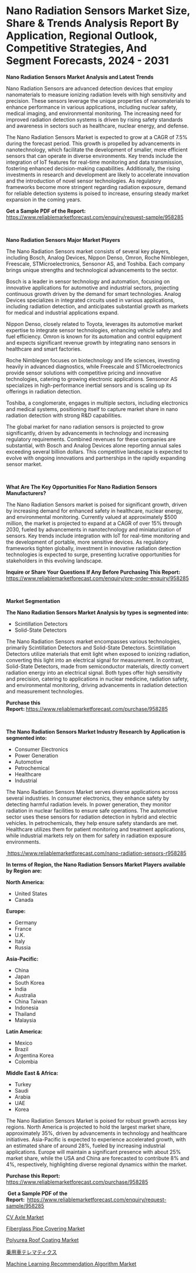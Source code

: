 <p><h1>Nano Radiation Sensors Market Size, Share & Trends Analysis Report By Application, Regional Outlook, Competitive Strategies, And Segment Forecasts, 2024 - 2031</h1></p><p><strong>Nano Radiation Sensors Market Analysis and Latest Trends</strong></p>
<p><p>Nano Radiation Sensors are advanced detection devices that employ nanomaterials to measure ionizing radiation levels with high sensitivity and precision. These sensors leverage the unique properties of nanomaterials to enhance performance in various applications, including nuclear safety, medical imaging, and environmental monitoring. The increasing need for improved radiation detection systems is driven by rising safety standards and awareness in sectors such as healthcare, nuclear energy, and defense.</p><p>The Nano Radiation Sensors Market is expected to grow at a CAGR of 7.5% during the forecast period. This growth is propelled by advancements in nanotechnology, which facilitate the development of smaller, more efficient sensors that can operate in diverse environments. Key trends include the integration of IoT features for real-time monitoring and data transmission, fostering enhanced decision-making capabilities. Additionally, the rising investments in research and development are likely to accelerate innovation and the introduction of novel sensor technologies. As regulatory frameworks become more stringent regarding radiation exposure, demand for reliable detection systems is poised to increase, ensuring steady market expansion in the coming years.</p></p>
<p><strong>Get a Sample PDF of the Report:&nbsp;</strong> <a href="https://www.reliablemarketforecast.com/enquiry/request-sample/958285">https://www.reliablemarketforecast.com/enquiry/request-sample/958285</a></p>
<p>&nbsp;</p>
<p><strong>Nano Radiation Sensors Major Market Players</strong></p>
<p><p>The Nano Radiation Sensors market consists of several key players, including Bosch, Analog Devices, Nippon Denso, Omron, Roche Nimblegen, Freescale, STMicroelectronics, Sensonor AS, and Toshiba. Each company brings unique strengths and technological advancements to the sector.</p><p>Bosch is a leader in sensor technology and automation, focusing on innovative applications for automotive and industrial sectors, projecting continuous growth driven by the demand for smart technologies. Analog Devices specializes in integrated circuits used in various applications, including radiation detection, and anticipates substantial growth as markets for medical and industrial applications expand.</p><p>Nippon Denso, closely related to Toyota, leverages its automotive market expertise to integrate sensor technologies, enhancing vehicle safety and fuel efficiency. Omron is known for its automation and control equipment and expects significant revenue growth by integrating nano sensors in healthcare and smart factories.</p><p>Roche Nimblegen focuses on biotechnology and life sciences, investing heavily in advanced diagnostics, while Freescale and STMicroelectronics provide sensor solutions with competitive pricing and innovative technologies, catering to growing electronic applications. Sensonor AS specializes in high-performance inertial sensors and is scaling up its offerings in radiation detection.</p><p>Toshiba, a conglomerate, engages in multiple sectors, including electronics and medical systems, positioning itself to capture market share in nano radiation detection with strong R&D capabilities.</p><p>The global market for nano radiation sensors is projected to grow significantly, driven by advancements in technology and increasing regulatory requirements. Combined revenues for these companies are substantial, with Bosch and Analog Devices alone reporting annual sales exceeding several billion dollars. This competitive landscape is expected to evolve with ongoing innovations and partnerships in the rapidly expanding sensor market.</p></p>
<p>&nbsp;</p>
<p><strong>What Are The Key Opportunities For Nano Radiation Sensors Manufacturers?</strong></p>
<p><p>The Nano Radiation Sensors market is poised for significant growth, driven by increasing demand for enhanced safety in healthcare, nuclear energy, and environmental monitoring. Currently valued at approximately $500 million, the market is projected to expand at a CAGR of over 15% through 2030, fueled by advancements in nanotechnology and miniaturization of sensors. Key trends include integration with IoT for real-time monitoring and the development of portable, more sensitive devices. As regulatory frameworks tighten globally, investment in innovative radiation detection technologies is expected to surge, presenting lucrative opportunities for stakeholders in this evolving landscape.</p></p>
<p><strong>Inquire or Share Your Questions If Any Before Purchasing This Report:</strong> <a href="https://www.reliablemarketforecast.com/enquiry/pre-order-enquiry/958285">https://www.reliablemarketforecast.com/enquiry/pre-order-enquiry/958285</a></p>
<p>&nbsp;</p>
<p><strong>Market Segmentation</strong></p>
<p><strong>The Nano Radiation Sensors Market Analysis by types is segmented into:</strong></p>
<p><ul><li>Scintillation Detectors</li><li>Solid-State Detectors</li></ul></p>
<p><p>The Nano Radiation Sensors market encompasses various technologies, primarily Scintillation Detectors and Solid-State Detectors. Scintillation Detectors utilize materials that emit light when exposed to ionizing radiation, converting this light into an electrical signal for measurement. In contrast, Solid-State Detectors, made from semiconductor materials, directly convert radiation energy into an electrical signal. Both types offer high sensitivity and precision, catering to applications in nuclear medicine, radiation safety, and environmental monitoring, driving advancements in radiation detection and measurement technologies.</p></p>
<p><strong>Purchase this Report:&nbsp;</strong><a href="https://www.reliablemarketforecast.com/purchase/958285">https://www.reliablemarketforecast.com/purchase/958285</a></p>
<p>&nbsp;</p>
<p><strong>The Nano Radiation Sensors Market Industry Research by Application is segmented into:</strong></p>
<p><ul><li>Consumer Electronics</li><li>Power Generation</li><li>Automotive</li><li>Petrochemical</li><li>Healthcare</li><li>Industrial</li></ul></p>
<p><p>The Nano Radiation Sensors Market serves diverse applications across several industries. In consumer electronics, they enhance safety by detecting harmful radiation levels. In power generation, they monitor radiation in nuclear facilities to ensure safe operations. The automotive sector uses these sensors for radiation detection in hybrid and electric vehicles. In petrochemicals, they help ensure safety standards are met. Healthcare utilizes them for patient monitoring and treatment applications, while industrial markets rely on them for safety in radiation exposure environments.</p></p>
<p><a href="https://www.reliablemarketforecast.com/nano-radiation-sensors-r958285">&nbsp;https://www.reliablemarketforecast.com/nano-radiation-sensors-r958285</a></p>
<p><strong>In terms of Region, the Nano Radiation Sensors Market Players available by Region are:</strong></p>
<p>
    <p> <strong> North America: </strong>
        <ul>
            <li>United States</li>
            <li>Canada</li>
        </ul>
        </p> 
    <p> <strong> Europe: </strong>
        <ul>
            <li>Germany</li>
            <li>France</li>
            <li>U.K.</li>
            <li>Italy</li>
            <li>Russia</li>
        </ul>
        </p> 
    <p> <strong> Asia-Pacific: </strong>
        <ul>
            <li>China</li>
            <li>Japan</li>
            <li>South Korea</li>
            <li>India</li>
            <li>Australia</li>
            <li>China Taiwan</li>
            <li>Indonesia</li>
            <li>Thailand</li>
            <li>Malaysia</li>
        </ul>
        </p> 
    <p> <strong> Latin America: </strong>
        <ul>
            <li>Mexico</li>
            <li>Brazil</li>
            <li>Argentina Korea</li>
            <li>Colombia</li>
        </ul>
        </p> 
    <p> <strong> Middle East & Africa: </strong>
        <ul>
            <li>Turkey</li>
            <li>Saudi</li>
            <li>Arabia</li>
            <li>UAE</li>
            <li>Korea</li>
        </ul>
    </p>
    </p>
<p><p>The Nano Radiation Sensors Market is poised for robust growth across key regions. North America is projected to hold the largest market share, approximately 35%, driven by advancements in technology and healthcare initiatives. Asia-Pacific is expected to experience accelerated growth, with an estimated share of around 28%, fueled by increasing industrial applications. Europe will maintain a significant presence with about 25% market share, while the USA and China are forecasted to contribute 8% and 4%, respectively, highlighting diverse regional dynamics within the market.</p></p>
<p><strong>Purchase this Report: </strong><a href="https://www.reliablemarketforecast.com/purchase/958285">https://www.reliablemarketforecast.com/purchase/958285</a></p>
<p>&nbsp;<strong>Get a Sample PDF of the Report:&nbsp;&nbsp;</strong><a href="https://www.reliablemarketforecast.com/enquiry/request-sample/958285">https://www.reliablemarketforecast.com/enquiry/request-sample/958285</a></p>
<p><strong></strong></p>
<p><p><a href="https://www.linkedin.com/pulse/what-influencing-future-cv-axle-market-insights-growth-projections-ehjae?trackingId=m7NVVbMITtSOdlhRu7q%2FOQ%3D%3D">CV Axle Market</a></p><p><a href="https://medium.com/@max.hudson54565/global-fiberglass-pipe-covering-market-sector-2024-2031-market-metrics-and-market-strategic-f8ecd1450444">Fiberglass Pipe Covering Market</a></p><p><a href="https://medium.com/@max.hudson54565/the-polyurea-roof-coating-market-has-grown-significantly-as-a-result-of-several-important-causes-85a75e9c2a41">Polyurea Roof Coating Market</a></p><p><a href="https://medium.com/@sheilabruen2023/passenger-vehicle-telematics-market-%E3%81%AF-%E3%82%B3%E3%82%B9%E3%83%88%E7%AE%A1%E7%90%86%E3%81%A8%E5%8A%B9%E7%8E%87%E5%90%91%E4%B8%8A%E3%82%92%E5%84%AA%E5%85%88%E3%81%97%E3%81%BE%E3%81%99-%E3%81%95%E3%82%89%E3%81%AB-%E5%A0%B1%E5%91%8A%E6%9B%B8%E3%81%AF%E5%B8%82%E5%A0%B4%E3%81%AE%E9%9C%80%E8%A6%81%E9%9D%A2%E3%81%A8%E4%BE%9B%E7%B5%A6%E9%9D%A2%E3%81%AE%E4%B8%A1%E6%96%B9%E3%82%92%E3%82%AB%E3%83%90%E3%83%BC%E3%81%97%E3%81%A6%E3%81%84%E3%81%BE%E3%81%99-passenger-f221816f11cb">乗用車テレマティクス</a></p><p><a href="https://www.linkedin.com/pulse/machine-learning-recommendation-algorithm-market-evolution-global-wuf2f?trackingId=WBKXqIkFS2KihTVg0fFi5g%3D%3D">Machine Learning Recommendation Algorithm Market</a></p></p>